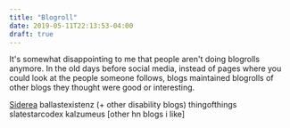```yaml
---
title: "Blogroll"
date: 2019-05-11T22:13:53-04:00
draft: true
---
```


It's somewhat disappointing to me that people aren't doing blogrolls anymore.  In the old days before social media, instead of pages where you could look at the people someone follows, blogs maintained blogrolls of other blogs they thought were good or interesting.  

[Siderea](https://siderea.dreamwidth.org)
ballastexistenz (+ other disability blogs)
thingofthings
slatestarcodex
kalzumeus
[other hn blogs i like]


